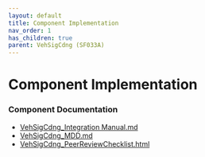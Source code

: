 ```yaml
---
layout: default
title: Component Implementation
nav_order: 1
has_children: true
parent: VehSigCdng (SF033A)
---
```

# Component Implementation
### Component Documentation

- [VehSigCdng_Integration Manual.md](doc/VehSigCdng_Integration%20Manual.md)
- [VehSigCdng_MDD.md](doc/VehSigCdng_MDD.md)
- [VehSigCdng_PeerReviewChecklist.html](doc/VehSigCdng_PeerReviewChecklist.html)

